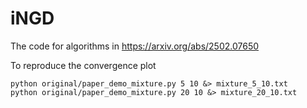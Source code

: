 # iNGD
The code for algorithms in https://arxiv.org/abs/2502.07650

To reproduce the convergence plot 
```shell
python original/paper_demo_mixture.py 5 10 &> mixture_5_10.txt
python original/paper_demo_mixture.py 20 10 &> mixture_20_10.txt
```
